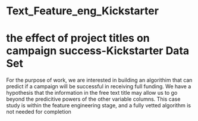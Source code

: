 # Text_Feature_eng_Kickstarter
# the effect of project titles on campaign success-Kickstarter Data Set

For the purpose of work, we are interested in building an algorithim that can predict if a campaign will be successful in receiving full funding. We have a hypothesis that the information in the free text title may allow us to go beyond the predicitive powers of the other variable columns. This case study is within the feature engineering stage, and a fully vetted algorithm is not needed for completion
